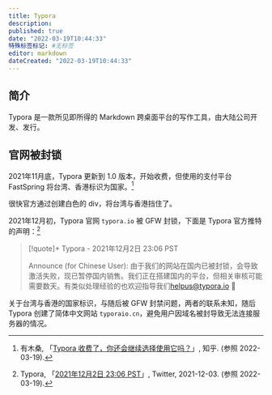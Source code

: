 ```yaml
---
title: Typora
description:
published: true
date: "2022-03-19T10:44:33"
特殊标签标记: #无标签
editor: markdown
dateCreated: "2022-03-19T10:44:33"
---
```


## 简介

Typora 是一款所见即所得的 Markdown 跨桌面平台的写作工具，由大陆公司开发、发行。

## 官网被封锁

2021年11月底，Typora 更新到 1.0 版本，开始收费，但使用的支付平台 FastSpring 将台湾、香港标识为国家。[^471]

[^471]: 有木桑, 「[Typora 收费了，你还会继续选择使用它吗？](https://web.archive.org/web/20220319124235/https://www.zhihu.com/question/501813614/answer/2247162125)」, 知乎. (参照 2022-03-19).

很快官方通过创建白色的 div，将台湾与香港挡住了。

2021年12月初，Typora 官网 `typora.io` 被 GFW 封锁，下面是 Typora 官方推特的声明：[^1466]

[^1466]: Typora, 「[2021年12月2日 23:06 PST](https://web.archive.org/web/20211203071140/https://twitter.com/Typora/status/1466665114824626179)」, Twitter, 2021-12-03. (参照 2022-03-19).

> [!quote]+ Typora - 2021年12月2日 23:06 PST
>
> Announce (for Chinese User): 由于我们的网站在国内已被封锁，会导致激活失败，现已暂停国内销售。我们正在搭建国内的平台，但相关审核可能需要数天。有类似处理经验的也欢迎指导我们<helpus@typora.io> 🙏

关于台湾与香港的国家标识，与随后被 GFW 封禁问题，两者的联系未知，随后 Typora 创建了简体中文网站 `typoraio.cn`，避免用户因域名被封导致无法连接服务器的情况。
